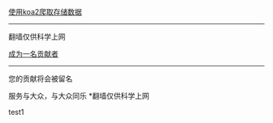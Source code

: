 [使用koa2爬取存储数据](http://47.104.226.230/)
* * *
翻墙仅供科学上网

[成为一名贡献者](http://47.104.226.230/free-ssr)
* * *
您的贡献将会被留名

服务与大众，与大众同乐 *翻墙仅供科学上网

test1

